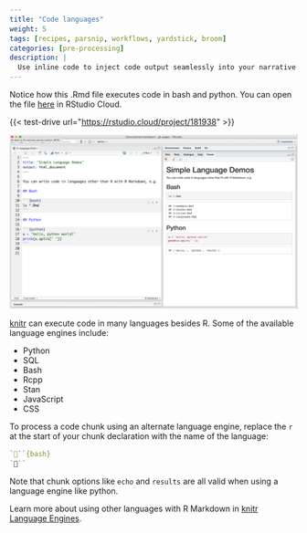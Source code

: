 ```yaml
---
title: "Code languages"
weight: 5
tags: [recipes, parsnip, workflows, yardstick, broom]
categories: [pre-processing]
description: | 
  Use inline code to inject code output seamlessly into your narrative text.
---
```


Notice how this .Rmd file executes code in bash and python. You can open the file [here](https://rstudio.cloud/project/181938) in RStudio Cloud.

{{< test-drive url="https://rstudio.cloud/project/181938" >}}

![](languages-1-demos.png)


[knitr](http://yihui.name/knitr/) can execute code in many languages besides R. Some of the available language engines include:

* Python
* SQL
* Bash
* Rcpp
* Stan
* JavaScript
* CSS

To process a code chunk using an alternate language engine, replace the `r` at the start of your chunk declaration with the name of the language:


```r
```{bash}
```
```

Note that chunk options like `echo` and `results` are all valid when using a language engine like python. 

Learn more about using other languages with R Markdown in [knitr Language Engines](https://bookdown.org/yihui/rmarkdown/language-engines.html).
